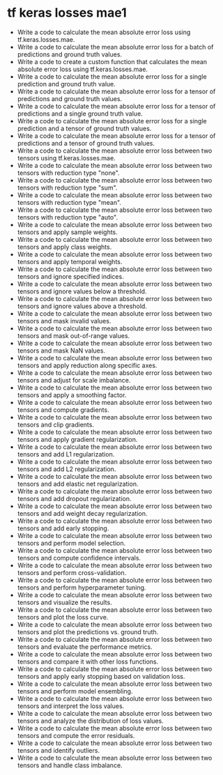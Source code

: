 # tf keras losses mae1

- Write a code to calculate the mean absolute error loss using tf.keras.losses.mae.
- Write a code to calculate the mean absolute error loss for a batch of predictions and ground truth values.
- Write a code to create a custom function that calculates the mean absolute error loss using tf.keras.losses.mae.
- Write a code to calculate the mean absolute error loss for a single prediction and ground truth value.
- Write a code to calculate the mean absolute error loss for a tensor of predictions and ground truth values.
- Write a code to calculate the mean absolute error loss for a tensor of predictions and a single ground truth value.
- Write a code to calculate the mean absolute error loss for a single prediction and a tensor of ground truth values.
- Write a code to calculate the mean absolute error loss for a tensor of predictions and a tensor of ground truth values.
- Write a code to calculate the mean absolute error loss between two tensors using tf.keras.losses.mae.
- Write a code to calculate the mean absolute error loss between two tensors with reduction type "none".
- Write a code to calculate the mean absolute error loss between two tensors with reduction type "sum".
- Write a code to calculate the mean absolute error loss between two tensors with reduction type "mean".
- Write a code to calculate the mean absolute error loss between two tensors with reduction type "auto".
- Write a code to calculate the mean absolute error loss between two tensors and apply sample weights.
- Write a code to calculate the mean absolute error loss between two tensors and apply class weights.
- Write a code to calculate the mean absolute error loss between two tensors and apply temporal weights.
- Write a code to calculate the mean absolute error loss between two tensors and ignore specified indices.
- Write a code to calculate the mean absolute error loss between two tensors and ignore values below a threshold.
- Write a code to calculate the mean absolute error loss between two tensors and ignore values above a threshold.
- Write a code to calculate the mean absolute error loss between two tensors and mask invalid values.
- Write a code to calculate the mean absolute error loss between two tensors and mask out-of-range values.
- Write a code to calculate the mean absolute error loss between two tensors and mask NaN values.
- Write a code to calculate the mean absolute error loss between two tensors and apply reduction along specific axes.
- Write a code to calculate the mean absolute error loss between two tensors and adjust for scale imbalance.
- Write a code to calculate the mean absolute error loss between two tensors and apply a smoothing factor.
- Write a code to calculate the mean absolute error loss between two tensors and compute gradients.
- Write a code to calculate the mean absolute error loss between two tensors and clip gradients.
- Write a code to calculate the mean absolute error loss between two tensors and apply gradient regularization.
- Write a code to calculate the mean absolute error loss between two tensors and add L1 regularization.
- Write a code to calculate the mean absolute error loss between two tensors and add L2 regularization.
- Write a code to calculate the mean absolute error loss between two tensors and add elastic net regularization.
- Write a code to calculate the mean absolute error loss between two tensors and add dropout regularization.
- Write a code to calculate the mean absolute error loss between two tensors and add weight decay regularization.
- Write a code to calculate the mean absolute error loss between two tensors and add early stopping.
- Write a code to calculate the mean absolute error loss between two tensors and perform model selection.
- Write a code to calculate the mean absolute error loss between two tensors and compute confidence intervals.
- Write a code to calculate the mean absolute error loss between two tensors and perform cross-validation.
- Write a code to calculate the mean absolute error loss between two tensors and perform hyperparameter tuning.
- Write a code to calculate the mean absolute error loss between two tensors and visualize the results.
- Write a code to calculate the mean absolute error loss between two tensors and plot the loss curve.
- Write a code to calculate the mean absolute error loss between two tensors and plot the predictions vs. ground truth.
- Write a code to calculate the mean absolute error loss between two tensors and evaluate the performance metrics.
- Write a code to calculate the mean absolute error loss between two tensors and compare it with other loss functions.
- Write a code to calculate the mean absolute error loss between two tensors and apply early stopping based on validation loss.
- Write a code to calculate the mean absolute error loss between two tensors and perform model ensembling.
- Write a code to calculate the mean absolute error loss between two tensors and interpret the loss values.
- Write a code to calculate the mean absolute error loss between two tensors and analyze the distribution of loss values.
- Write a code to calculate the mean absolute error loss between two tensors and compute the error residuals.
- Write a code to calculate the mean absolute error loss between two tensors and identify outliers.
- Write a code to calculate the mean absolute error loss between two tensors and handle class imbalance.